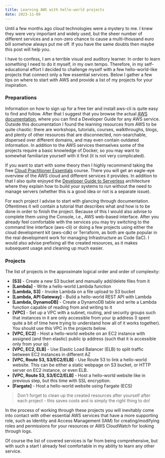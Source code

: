 ```yaml
---
title: Learning AWS with hello-world projects
date: 2023-11-09
---
```


Until a few months ago cloud technologies were a mystery to me.
I knew they were very important and widely used, but the sheer number of different services and a non-zero chance to cause a multi-thousand euro bill somehow always put me off.
If you have the same doubts then maybe this post will help you.

I have to confess, I am a terrible visual and auditory learner.
In order to learn something I need to do it myself, in my own tempo.
Therefore, in my self-educational effort I decided to challenge myself with a few hello-world-like projects that connect only a few essential services.
Below I gather a few tips on where to start with AWS and provide a list of my projects for your inspiration.

### Preparations

Information on how to sign up for a free tier and install aws-cli is quite easy to find and follow.
After that I suggest that you browse the actual [AWS documentation](https://docs.aws.amazon.com/index.html), where you can find a Developer Guide for any AWS service.
Outside this documentation I found the learning resources from AWS to be quite chaotic: there are workshops, tutorials, courses, walkthroughs, blogs, and plenty of other resources that are disconnected, non-searchable, dispersed over different domains, and may even contain outdated information.
In addition to the AWS services themselves some of the projects require a basic knowledge of Docker, so you may want to somewhat familiarize yourself with it first (it is not very complicated).

If you want to start with some theory then I highly recommend taking the free [Cloud Practitioner Essentials](https://explore.skillbuilder.aws/learn/courses/134/aws-cloud-practitioner-essentials) course.
There you will get an eagle-eye overview of the AWS cloud and different services it provides.
In addition to that I also quite enjoyed the [Developer Guide to Serverless](https://docs.aws.amazon.com/serverless/latest/devguide/welcome.html) architecture where they explain how to build your systems to run without the need to manage servers (whether this is a good idea or not is a separate issue).

For each project I advise to start with glancing through documentation.
Oftentimes it will contain a tutorial that describes what and how is to be done in order to finish the project.
Because of this I would also advise to complete them using the Console, i.e., AWS web-based interface.
After you already feel comfortable with the services you may try switching to the command line interface (aws-cli) or doing a few projects using either the cloud development kit (aws-cdk) or Terraform, as both are quite popular in the real development work for managing Infrastructure as Code (IaC).
I would also advise prefixing all the created resources, as it makes subsequent usage and cleaning up much easier.

### Projects

The list of projects in the approximate logical order and order of complexity:

- **[S3]** - Create a new S3 bucket and manually add/delete files from it
- **[Lambda]** - Write a hello-world Lambda function
- **[Lambda, S3]** - Invoke Lambda on a file upload to S3 bucket
- **[Lambda, API Gateway]** - Build a hello-world REST API with Lambda
- **[Lambda, DynamoDB]** - Create a DynamoDB table and write a Lambda function capable of reading from and writing to it
- **[VPC]** - Set up a VPC with a subnet, routing, and security groups such that instances in it are only accessible from your ip address (I spent quite a bit of time here trying to understand how all of it works together). You should use this VPC in the projects below.
- **[VPC, EC2]** - Host a hello-world website on an EC2 instance with assigned (and then elastic) public ip address (such that it is accessible only from your ip)
- **[VPC, EC2, ELB]** - Use Elastic Load Balancer (ELB) to split traffic between EC2 instances in different AZ
- **[VPC, Route 53, S3/EC2/ELB]** - Use Route 53 to link a hello-world website. This can be either a static webpage on S3 bucket, or HTTP server on EC2 instance, or even ELB.
- **[VPC, Route 53, S3/EC2/ELB]** - Host a hello-world website like in previous step, but this time with SSL encryption.
- **[Fargate]** - Host a hello-world website using Fargate (ECS)

> Don't forget to clean up the created resources after yourself after each project - this saves costs and is simply the right thing to do!

In the process of working through these projects you will inevitably come into contact with other essential AWS services that have a more supporting role, such as Identity and Access Management (IAM) for creating/modifying roles and permissions for your resources or AWS CloudWatch for looking through logs.

Of course the list of covered services is far from being comprehensive, but with such a start I already feel comfortable in my ability to learn any other service.
